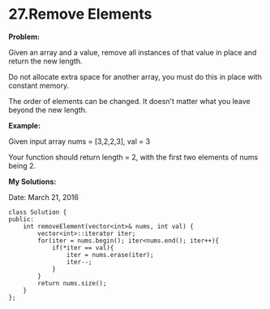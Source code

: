 # 27.Remove Elements

**Problem:**

Given an array and a value, remove all instances of that value in place and return the new length.

Do not allocate extra space for another array, you must do this in place with constant memory.

The order of elements can be changed. It doesn't matter what you leave beyond the new length.

**Example:**

Given input array nums = [3,2,2,3], val = 3

Your function should return length = 2, with the first two elements of nums being 2.


**My Solutions:**

Date: March 21, 2016

    class Solution {
    public:
        int removeElement(vector<int>& nums, int val) {
            vector<int>::iterator iter;
            for(iter = nums.begin(); iter<nums.end(); iter++){
                if(*iter == val){
                    iter = nums.erase(iter);
                    iter--;
                }
            }
            return nums.size();
        }
    };

